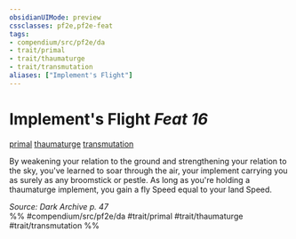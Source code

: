 ```yaml
---
obsidianUIMode: preview
cssclasses: pf2e,pf2e-feat
tags:
- compendium/src/pf2e/da
- trait/primal
- trait/thaumaturge
- trait/transmutation
aliases: ["Implement's Flight"]
---
```

# Implement's Flight  *Feat 16*  
[primal](rules/traits/primal.md "Primal Tradition Trait")  [thaumaturge](rules/traits/thaumaturge-da.md "Thaumaturge Class Trait")  [transmutation](rules/traits/transmutation.md "Transmutation School Trait")  


By weakening your relation to the ground and strengthening your relation to the sky, you've learned to soar through the air, your implement carrying you as surely as any broomstick or pestle. As long as you're holding a thaumaturge implement, you gain a fly Speed equal to your land Speed.

*Source: Dark Archive p. 47*  
%% #compendium/src/pf2e/da #trait/primal #trait/thaumaturge #trait/transmutation %%